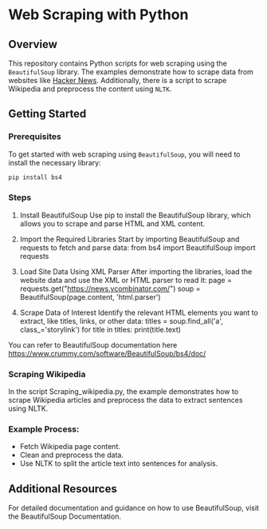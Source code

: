 # Web Scraping with Python

## Overview
This repository contains Python scripts for web scraping using the `BeautifulSoup` library. The examples demonstrate how to scrape data from websites like [Hacker News](https://news.ycombinator.com/). Additionally, there is a script to scrape Wikipedia and preprocess the content using `NLTK`.

## Getting Started

### Prerequisites
To get started with web scraping using `BeautifulSoup`, you will need to install the necessary library:
  ```bash
  pip install bs4
  ```

### Steps
1. Install BeautifulSoup
  Use pip to install the BeautifulSoup library, which allows you to scrape and parse HTML and XML content.

2. Import the Required Libraries
  Start by importing BeautifulSoup and requests to fetch and parse data:
  from bs4 import BeautifulSoup
  import requests

3. Load Site Data Using XML Parser
  After importing the libraries, load the website data and use the XML or HTML parser to read it:
  page = requests.get("https://news.ycombinator.com/")
  soup = BeautifulSoup(page.content, 'html.parser')

4. Scrape Data of Interest
  Identify the relevant HTML elements you want to extract, like titles, links, or other data:
  titles = soup.find_all('a', class_='storylink')
  for title in titles:
    print(title.text)

You can refer to BeautifulSoup documentation here https://www.crummy.com/software/BeautifulSoup/bs4/doc/

### Scraping Wikipedia
In the script Scraping_wikipedia.py, the example demonstrates how to scrape Wikipedia articles and preprocess the data to extract sentences using NLTK.

### Example Process:
- Fetch Wikipedia page content.
- Clean and preprocess the data.
- Use NLTK to split the article text into sentences for analysis.

## Additional Resources
For detailed documentation and guidance on how to use BeautifulSoup, visit the BeautifulSoup Documentation.
